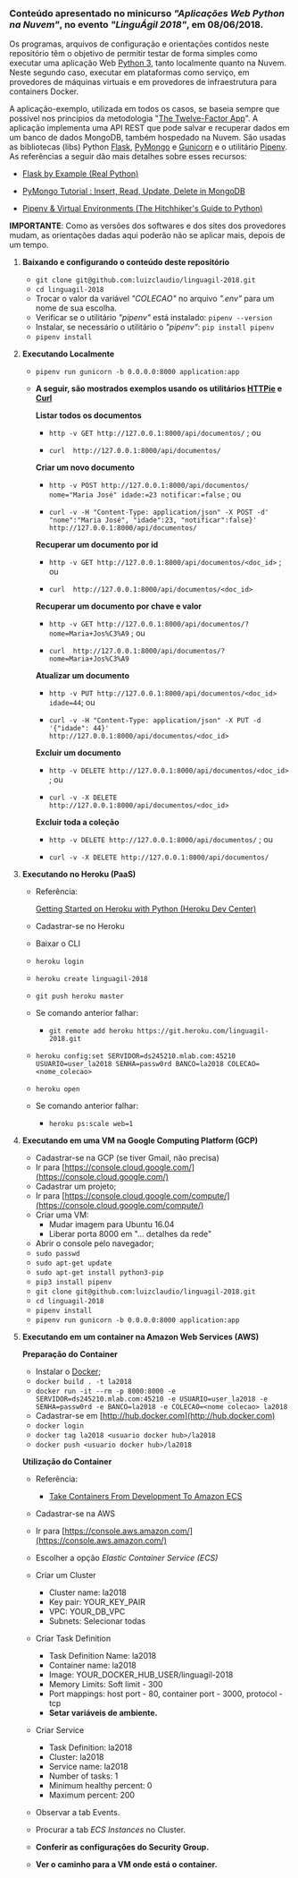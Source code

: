 ### Conteúdo apresentado no minicurso *"Aplicações Web Python na Nuvem"*, no evento *"LinguÁgil 2018"*, em 08/06/2018. ###

Os programas, arquivos de configuração e orientações contidos neste repositório têm o objetivo de permitir testar de forma simples como executar uma aplicação Web [Python 3](https://www.python.org/), tanto localmente quanto na Nuvem. Neste segundo caso, executar em plataformas como serviço, em provedores de máquinas virtuais e em provedores de infraestrutura para containers Docker.

A aplicação-exemplo, utilizada em todos os casos, se baseia sempre que possível nos princípios da metodologia "[The Twelve-Factor App](https://12factor.net/)". A aplicação implementa uma API REST que pode salvar e recuperar dados em um banco de dados MongoDB, também hospedado na Nuvem. São usadas as bibliotecas (libs) Python [Flask](http://flask.pocoo.org/), [PyMongo](https://api.mongodb.com/python/current/) e [Gunicorn](http://gunicorn.org/) e o utilitário [Pipenv](https://github.com/pypa/pipenv). As referências a seguir dão mais detalhes sobre esses recursos:

- [Flask by Example (Real Python)](https://realpython.com/flask-by-example-part-1-project-setup/)

- [PyMongo Tutorial : Insert, Read, Update, Delete in MongoDB](
https://codehandbook.org/pymongo-tutorial-crud-operation-mongodb/)

- [Pipenv & Virtual Environments (The Hitchhiker's Guide to Python)](http://docs.python-guide.org/en/latest/dev/virtualenvs/)


**IMPORTANTE**: Como as versões dos softwares e dos sites dos provedores mudam, as orientações dadas aqui poderão não se aplicar mais, depois de um tempo.

1. **Baixando e configurando o conteúdo deste repositório**
    - ```git clone git@github.com:luizclaudio/linguagil-2018.git```
    - ```cd linguagil-2018```
    - Trocar o valor da variável *"COLECAO"* no arquivo *".env"* para um nome de sua escolha.
    - Verificar se o utilitário *"pipenv"* está instalado: ```pipenv --version```
    - Instalar, se necessário o utilitário o *"pipenv"*: ```pip install pipenv```
    - ```pipenv install```

2. **Executando Localmente**

    - ```pipenv run gunicorn -b 0.0.0.0:8000 application:app```

    - **A seguir, são mostrados exemplos usando os utilitários [HTTPie](https://httpie.org/) e [Curl](https://curl.haxx.se/)**

        **Listar todos os documentos**

        - ```http -v GET http://127.0.0.1:8000/api/documentos/``` ; ou

        - ```curl  http://127.0.0.1:8000/api/documentos/```

        **Criar um novo documento**

        - ```http -v POST http://127.0.0.1:8000/api/documentos/ nome="Maria José" idade:=23 notificar:=false``` ; ou

        - ```curl -v -H "Content-Type: application/json" -X POST -d' "nome":"Maria José", "idade":23, "notificar":false}'  http://127.0.0.1:8000/api/documentos/```

        **Recuperar um documento por id**

        - ```http -v GET http://127.0.0.1:8000/api/documentos/<doc_id>``` ; ou

        - ```curl  http://127.0.0.1:8000/api/documentos/<doc_id>```

        **Recuperar um documento por chave e valor**

        - ```http -v GET http://127.0.0.1:8000/api/documentos/?nome=Maria+Jos%C3%A9``` ; ou

        - ```curl  http://127.0.0.1:8000/api/documentos/?nome=Maria+Jos%C3%A9```

        **Atualizar um documento**

         - ```http -v PUT http://127.0.0.1:8000/api/documentos/<doc_id> idade=44```; ou

         - ```curl -v -H "Content-Type: application/json" -X PUT -d '{"idade": 44}'  http://127.0.0.1:8000/api/documentos/<doc_id>```

        **Excluir um documento**

        - ```http -v DELETE http://127.0.0.1:8000/api/documentos/<doc_id>``` ; ou

        - ```curl -v -X DELETE http://127.0.0.1:8000/api/documentos/<doc_id>```

        **Excluir toda a coleção**
         - ```http -v DELETE http://127.0.0.1:8000/api/documentos/``` ; ou

         - ```curl -v -X DELETE http://127.0.0.1:8000/api/documentos/```


3. **Executando no Heroku (PaaS)**

    - Referência:

        [Getting Started on Heroku with Python (Heroku Dev Center)](https://devcenter.heroku.com/articles/getting-started-with-python#introduction)

    - Cadastrar-se no Heroku
    - Baixar o CLI
    - ```heroku login```
    - ```heroku create linguagil-2018```
    - ```git push heroku master```
    - Se comando anterior falhar:
        - ```git remote add heroku https://git.heroku.com/linguagil-2018.git```
    - ```heroku config:set SERVIDOR=ds245210.mlab.com:45210 USUARIO=user_la2018 SENHA=passw0rd BANCO=la2018 COLECAO=<nome_colecao>```
    - ```heroku open```
    - Se comando anterior falhar:
        - ```heroku ps:scale web=1```


4. **Executando em uma VM na Google Computing Platform (GCP)**

    - Cadastrar-se na GCP (se tiver Gmail, não precisa)
    - Ir para [https://console.cloud.google.com/](https://console.cloud.google.com/)
    - Cadastrar um projeto;
    - Ir para [https://console.cloud.google.com/compute/](https://console.cloud.google.com/compute/)
    - Criar uma VM:
        - Mudar imagem para Ubuntu 16.04
        - Liberar porta 8000 em "... detalhes da rede"
    - Abrir o console pelo navegador;
    - ```sudo passwd```
    - ```sudo apt-get update```
    - ```sudo apt-get install python3-pip```
    - ```pip3 install pipenv```
    - ```git clone git@github.com:luizclaudio/linguagil-2018.git```
    - ```cd linguagil-2018```
    - ```pipenv install```
    - ```pipenv run gunicorn -b 0.0.0.0:8000 application:app```


5. **Executando em um container na Amazon Web Services (AWS)**

    **Preparação do Container**

    - Instalar o [Docker](https://www.docker.com/);
    - ```docker build . -t la2018```
    - ```docker run -it --rm -p 8000:8000 -e SERVIDOR=ds245210.mlab.com:45210 -e USUARIO=user_la2018 -e SENHA=passw0rd -e BANCO=la2018 -e COLECAO=<nome colecao> la2018```
    - Cadastrar-se em [http://hub.docker.com](http://hub.docker.com)
    - ```docker login```
    - ```docker tag la2018 <usuario docker hub>/la2018```
    - ```docker push <usuario docker hub>/la2018```

    **Utilização do Container**

    - Referência:

        - [Take Containers From Development To Amazon ECS](https://docs.bitnami.com/aws/how-to/ecs-rds-tutorial/#step-23-set-up-amazon-ecs)

    - Cadastrar-se na AWS
    - Ir para [https://console.aws.amazon.com/](https://console.aws.amazon.com/)
    - Escolher a opção *Elastic Container Service (ECS)*
    - Criar um Cluster
        - Cluster name: la2018
        - Key pair: YOUR_KEY_PAIR
        - VPC: YOUR_DB_VPC
        - Subnets: Selecionar todas
    - Criar Task Definition
        - Task Definition Name: la2018
        - Container name: la2018
        - Image: YOUR_DOCKER_HUB_USER/linguagil-2018
        - Memory Limits: Soft limit - 300
        - Port mappings: host port - 80, container port - 3000, protocol - tcp
        - **Setar variáveis de ambiente.**
    - Criar Service
        - Task Definition: la2018
        - Cluster: la2018
        - Service name: la2018
        - Number of tasks: 1
        - Minimum healthy percent: 0
        - Maximum percent: 200
    - Observar a tab Events.
    - Procurar a tab *ECS Instances* no Cluster.
    - **Conferir as configurações do Security Group.**
    - **Ver o caminho para a VM onde está o container.**
